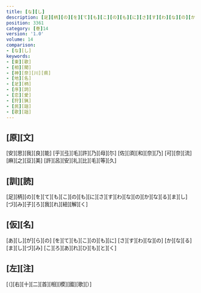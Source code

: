 ```yaml
---
title: [な][し]
description: [足][柄][の][を][て][も][こ][の][も][に][さ][す][わ][な][の][か][な][る][ま][し][づ][み][子][ろ][我][れ][紐][解][く]
position: 3361
category: [巻]14
version: '1.0'
volume: 14
comparison:
- [な][し]
keywords:
- [東][歌]
- [相][聞]
- [神][奈][川][県]
- [地][名]
- [足][柄]
- [序][詞]
- [恋][愛]
- [狩][猟]
- [民][謡]
- [歌][謡]
---
```


## [原][文]

[安][思][我][良][能] [乎][弖][毛][許][乃][母][尓] [佐][須][和][奈][乃] [可][奈][流][麻][之][豆][美] [許][呂][安][礼][比][毛][等][久]

## [訓][読]

[足][柄][の][を][て][も][こ][の][も][に][さ][す][わ][な][の][か][な][る][ま][し][づ][み][子][ろ][我][れ][紐][解][く]

## [仮][名]

[あ][し][が][ら][の] [を][て][も][こ][の][も][に] [さ][す][わ][な][の] [か][な][る][ま][し][づ][み] [こ][ろ][あ][れ][ひ][も][と][く]

## [左][注]

[（][右][十][二][首][相][模][國][歌][）]
